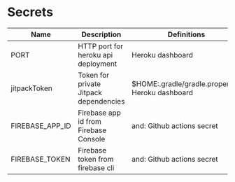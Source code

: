 # Secrets

| Name            | Description                            | Definitions                                         | Uses                                   | 
|-----------------|----------------------------------------|-----------------------------------------------------|----------------------------------------|
| PORT            | HTTP port for heroku api deployment    | Heroku dashboard                                    | api: embeddedServer                    |
| jitpackToken    | Token for private Jitpack dependencies | $HOME:.gradle/gradle.properties<br>Heroku dashboard | api: build.gradle<br>and: build.gradle |
| FIREBASE_APP_ID | Firebase app id from Firebase Console  | and: Github actions secret                          | and: qaDeploy action                   |
| FIREBASE_TOKEN  | Firebase token from firebase cli       | and: Github actions secret                          | and: qaDeploy action                   |
